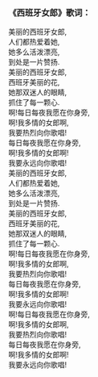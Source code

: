 

### 《西班牙女郎》歌词：

美丽的西班牙女郎,  
人们都热爱着她,  
她多么活泼漂亮,  
到处是一片赞扬.  
美丽的西班牙女郎,  
西班牙美丽的花,  
她那双迷人的眼睛,  
抓住了每一颗心.  
啊!每日每夜我愿在你身旁,  
啊!我多情的女郎啊,  
我要热烈向你歌唱!  
每日每夜我愿在你身旁,  
啊!我多情的女郎啊!  
我要永远向你歌唱!  
美丽的西班牙女郎,  
人们都热爱着她,  
她多么活泼漂亮,  
到处是一片赞扬.  
美丽的西班牙女郎,  
西班牙美丽的花,  
她那双迷人的眼睛,  
抓住了每一颗心.  
啊!每日每夜我愿在你身旁,  
啊!我多情的女郎啊,  
我要热烈向你歌唱!  
每日每夜我愿在你身旁,  
啊!我多情的女郎啊!  
我要永远向你歌唱!  
啊!每日每夜我愿在你身旁,  
啊!我多情的女郎啊,  
我要热烈向你歌唱!  
每日每夜我愿在你身旁,  
啊!我多情的女郎啊!  
我要永远向你歌唱!

